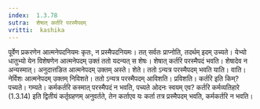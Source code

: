 ```yaml
---
index:  1.3.78
sutra:  शेषात् कर्तरि परस्मैपदम्
vritti:  kashika 
---
```


पूर्वेण प्रकरणेन आत्मनेपदनियमः कृतः, न प्रस्मैपदनियमः। तत् सर्वतः प्राप्नोति, तदर्थम् इदम् उच्यते। येभ्यो धातुभ्यो येन विशेषणेन आत्मनेपदम् उक्तं ततो यदन्यत् स शेषः। शेषात् कर्तरि परस्मैपदं भवति। शेषादेव न अन्यस्मात्। अनुदात्तङित आत्मनेपदम् उक्तम् अस्ते। शेते। ततो ऽन्यत्र परस्मैपदम् भवति याति। वाति। नेर्विशः आत्मनेपदम् उक्तम् निविशते। ततो ऽन्यत्र परस्मैपदम् आविशति। प्रविशति। कर्तरि इति किम्? पच्यते। गम्यते। कर्मकर्तरि कस्मात् परस्मैपदं न भवति, पच्यते ओदनः स्वयम् एव? कर्तरि कर्मव्यतिहारे (1.3.14) इति द्वितीयं कर्तृग्रहणम् अनुवर्तते, तेन कर्ताएव यः कर्ता तत्र प्रस्मैपदम् भवति, कर्मकर्तरि न भवति।


